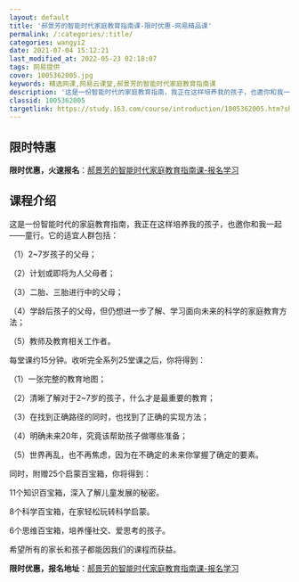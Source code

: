 ```yaml
---
layout: default
title: '郝景芳的智能时代家庭教育指南课-限时优惠-网易精品课'
permalink: /:categories/:title/
categories: wangyi2
date: 2021-07-04 15:12:21
last_modified_at: 2022-05-23 02:18:07
tags: 网易提供
cover: 1005362005.jpg
keywords: 精选网课,网易云课堂,郝景芳的智能时代家庭教育指南课
description: '这是一份智能时代的家庭教育指南，我正在这样培养我的孩子，也邀你和我一起——童行。它的适宜人群包括：（1）2~7岁孩子的父'
classid: 1005362005
targetlink: https://study.163.com/course/introduction/1005362005.htm?share=1&shareId=1025206652&utm_campaign=share&utm_medium=iphoneShare&utm_source=&utm_u=1025206652
---
```


## 限时特惠

**限时优惠，火速报名**：[郝景芳的智能时代家庭教育指南课-报名学习](https://study.163.com/course/introduction/1005362005.htm?share=1&shareId=1025206652&utm_campaign=share&utm_medium=iphoneShare&utm_source=&utm_u=1025206652)

## 课程介绍

这是一份智能时代的家庭教育指南，我正在这样培养我的孩子，也邀你和我一起——童行。它的适宜人群包括：

（1）2~7岁孩子的父母；

（2）计划或即将为人父母者；

（3）二胎、三胎进行中的父母；

（4）学龄后孩子的父母，但仍想进一步了解、学习面向未来的科学的家庭教育方法；

（5）教师及教育相关工作者。



每堂课约15分钟。收听完全系列25堂课之后，你将得到：

（1）一张完整的教育地图；

（2）清晰了解对于2~7岁的孩子，什么才是最重要的教育；

（3）在找到正确路径的同时，也找到了正确的实现方法；

（4）明确未来20年，究竟该帮助孩子做哪些准备；

（5）世界再乱，也不再焦虑，因为在不确定的未来你掌握了确定的要素。



同时，附赠25个启蒙百宝箱，你将得到：

11个知识百宝箱，深入了解儿童发展的秘密。

8个科学百宝箱，在家轻松玩转科学启蒙。

6个思维百宝箱，培养懂社交、爱思考的孩子。



希望所有的家长和孩子都能因我们的课程而获益。

**限时优惠，报名地址**：[郝景芳的智能时代家庭教育指南课-报名学习](https://study.163.com/course/introduction/1005362005.htm?share=1&shareId=1025206652&utm_campaign=share&utm_medium=iphoneShare&utm_source=&utm_u=1025206652)

